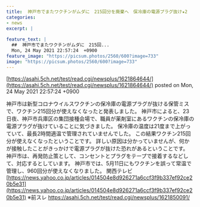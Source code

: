 ```yaml
---
title:  神戸市でまたワクチンがムダに　215回分を廃棄へ　保冷庫の電源プラグ抜け★2  
categories:
- news
excerpt: |
  
feature_text: |
  ##  神戸市でまたワクチンがムダに　215回...
  Mon, 24 May 2021 22:57:24  +0900
feature_image: "https://picsum.photos/2560/600?image=733"
image: "https://picsum.photos/2560/600?image=733"
---
```


[https://asahi.5ch.net/test/read.cgi/newsplus/1621864644/](https://asahi.5ch.net/test/read.cgi/newsplus/1621864644/)
posted on Mon, 24 May 2021 22:57:24  +0900

<!--more-->

神戸市は新型コロナウイルスワクチンの保冷庫の電源プラグが抜ける保管ミスで、ワクチン215回分が使えなくなったと発表しました。 神戸市によると、23日夜、神戸市兵庫区の集団接種会場で、職員が薬剤室にあるワクチンの保冷庫の電源プラグが抜けていることに気づきました。 保冷庫の温度は21度まで上がっていて、最長2時間適温で管理されていませんでした。 この結果ワクチン215回分が使えなくなったということです。 詳しい原因は分かっていませんが、何かが接触したことがきっかけで電源プラグが抜けた恐れがあるということです。 神戸市は、再発防止策として、コンセントとプラグをテープで接着するなどして、対応するとしています。 神戸市では、5月11日にもワクチンを誤って常温で管理し、960回分が使えなくなりました。 関西テレビ [https://news.yahoo.co.jp/articles/014504e8d926271a6ccf3f9b337ef92ce20b5e31](https://news.yahoo.co.jp/articles/014504e8d926271a6ccf3f9b337ef92ce20b5e31) ※前スレ https://asahi.5ch.net/test/read.cgi/newsplus/1621850091/
